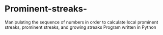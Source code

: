 # Prominent-streaks-
Manipulating the sequence of numbers in order to calculate local prominent streaks, prominent streaks, and growing streaks 
Program written in Python 

